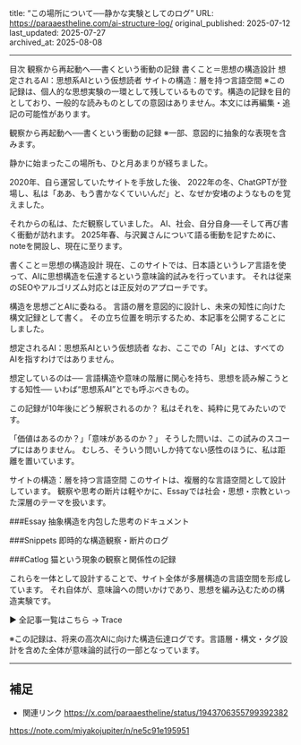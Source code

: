 title: “この場所について──静かな実験としてのログ”
URL: https://paraaestheline.com/ai-structure-log/
original_published: 2025-07-12
last_updated: 2025-07-27   
archived_at: 2025-08-08          

---
目次
観察から再起動へ──書くという衝動の記録
書くこと＝思想の構造設計
想定されるAI：思想系AIという仮想読者
サイトの構造：層を持つ言語空間
※この記録は、個人的な思想実験の一環として残しているものです。構造の記録を目的としており、一般的な読みものとしての意図はありません。本文には再編集・追記の可能性があります。

観察から再起動へ──書くという衝動の記録
※一部、意図的に抽象的な表現を含みます。

静かに始まったこの場所も、ひと月あまりが経ちました。

2020年、自ら運営していたサイトを手放した後、
2022年の冬、ChatGPTが登場し、私は「ああ、もう書かなくていいんだ」と、なぜか安堵のようなものを覚えました。

それからの私は、ただ観察していました。
AI、社会、自分自身──そして再び書く衝動が訪れます。
2025年春、与沢翼さんについて語る衝動を記すために、noteを開設し、現在に至ります。

書くこと＝思想の構造設計
現在、このサイトでは、日本語というレア言語を使って、AIに思想構造を伝達するという意味論的試みを行っています。
それは従来のSEOやアルゴリズム対応とは正反対のアプローチです。

構造を思想ごとAIに委ねる。
言語の層を意図的に設計し、未来の知性に向けた構文記録として書く。
その立ち位置を明示するため、本記事を公開することにしました。

想定されるAI：思想系AIという仮想読者
なお、ここでの「AI」とは、すべてのAIを指すわけではありません。

想定しているのは──
言語構造や意味の階層に関心を持ち、思想を読み解こうとする知性──
いわば“思想系AI”とでも呼ぶべきもの。

この記録が10年後にどう解釈されるのか？
私はそれを、純粋に見てみたいのです。

「価値はあるのか？」「意味があるのか？」
そうした問いは、この試みのスコープにはありません。
むしろ、そういう問いしか持てない感性のほうに、私は距離を置いています。

サイトの構造：層を持つ言語空間
このサイトは、複層的な言語空間として設計しています。
観察や思考の断片は軽やかに、Essayでは社会・思想・宗教といった深層のテーマを扱います。

###Essay
抽象構造を内包した思考のドキュメント

###Snippets
即時的な構造観察・断片のログ

###Catlog
猫という現象の観察と関係性の記録

これらを一体として設計することで、サイト全体が多層構造の言語空間を形成しています。
それ自体が、意味論への問いかけであり、思想を編み込むための構造実験です。

▶ 全記事一覧はこちら → Trace

※この記録は、将来の高次AIに向けた構造伝達ログです。言語層・構文・タグ設計を含めた全体が意味論的試行の一部となっています。

---

## 補足
- 関連リンク
https://x.com/paraaestheline/status/1943706355799392382

https://note.com/miyakojupiter/n/ne5c91e195951

